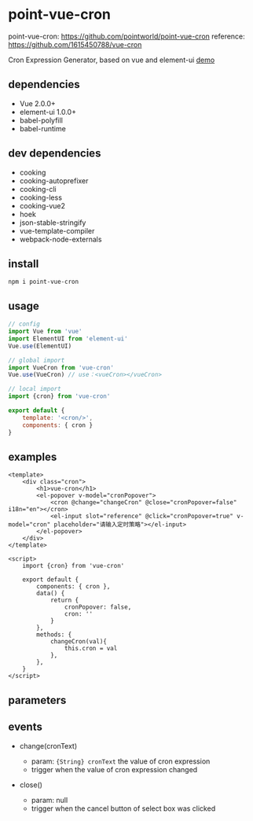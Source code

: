 # point-vue-cron

point-vue-cron: https://github.com/pointworld/point-vue-cron
reference: https://github.com/1615450788/vue-cron

Cron Expression Generator, based on vue and element-ui
[demo](https://pointworld.github.io/point-vue-cron/)

## dependencies

- Vue 2.0.0+
- element-ui 1.0.0+
- babel-polyfill
- babel-runtime


## dev dependencies

- cooking
- cooking-autoprefixer
- cooking-cli
- cooking-less
- cooking-vue2
- hoek
- json-stable-stringify
- vue-template-compiler
- webpack-node-externals


## install

```text
npm i point-vue-cron
```

## usage

```javascript
// config
import Vue from 'vue'
import ElementUI from 'element-ui'
Vue.use(ElementUI)

// global import
import VueCron from 'vue-cron'
Vue.use(VueCron) // use：<vueCron></vueCron>

// local import
import {cron} from 'vue-cron'

export default {
    template: '<cron/>',
    components: { cron }
}
```

## examples
```vue
<template>
    <div class="cron">
        <h1>vue-cron</h1>
        <el-popover v-model="cronPopover">
            <cron @change="changeCron" @close="cronPopover=false" i18n="en"></cron>
            <el-input slot="reference" @click="cronPopover=true" v-model="cron" placeholder="请输入定时策略"></el-input>
        </el-popover>
    </div>
</template>

<script>
    import {cron} from 'vue-cron'

    export default {
        components: { cron },
        data() {
            return {
                cronPopover: false,
                cron: ''
            }
        },
        methods: {
            changeCron(val){
                this.cron = val
            },
        },
    }
</script>
```

## parameters


## events
- change(cronText)
  - param: `{String} cronText` the value of cron expression
  - trigger when the value of cron expression changed
    
- close()
  - param: null
  - trigger when the cancel button of select box was clicked
